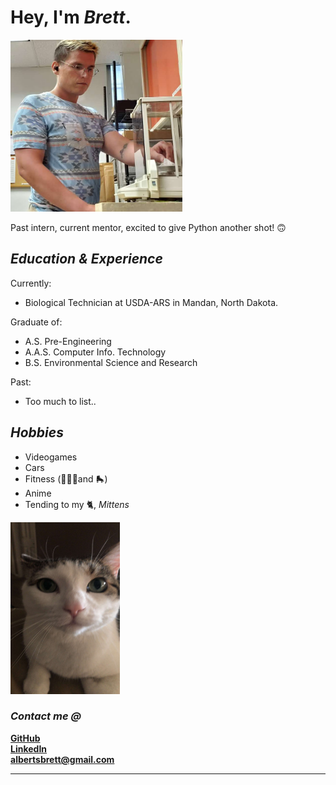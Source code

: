 # Hey, I'm *Brett*.  
<img src="Brett.jpg" width="275" height="275"> 

Past intern, current mentor, excited to give Python another shot! 
🙃

## *Education & Experience*
Currently: 
- Biological Technician at USDA-ARS in Mandan, North Dakota.

Graduate of:
- A.S. Pre-Engineering 
- A.A.S. Computer Info. Technology
- B.S. Environmental Science and Research

Past:
- Too much to list..

## *Hobbies*
- Videogames
- Cars
- Fitness (🏋🏼‍♂️and 🛼)
- Anime
- Tending to my 🐈, *Mittens*  

<img src="Mittens.jpg" width="175" height="275"> 


### *Contact me @*
<a href="https://github.com/Wakunza" target="_blank">**GitHub**</a>  
<a href="https://www.linkedin.com/in/brettalberts/" target="_blank">**LinkedIn**</a>  
<a href="albertsbrett@gmail.com"> **albertsbrett@gmail.com** </a>  

___
